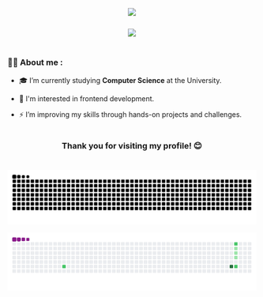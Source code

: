 
<br />

<h1 align="center">
    <img src="https://readme-typing-svg.herokuapp.com/?font=Pacifico&size=35&duration=2500&pause=50&color=ba74d5&center=true&vCenter=true&width=500&height=70&duration=4000&lines=Hi+There!+👋;+I'm+Zsanett+Fekete!;" />
</h1>

<div align="center">
    <img src="https://visitor-badge.laobi.icu/badge?page_id=zsanifekete.zsanifekete" />
</div>

#

### 👩‍💻 About me :

- 🎓 I’m currently studying **Computer Science** at the University.

- 💬 I'm interested in frontend development.
<!--
- 🌱 I’m currently learning **Python**.
-->
- ⚡ I’m improving my skills through hands-on projects and challenges.
<!--
# 

### 🛠️ Languages and Tools :

<div align="center">
<ul align="left">
Programming languages:
</ul>
    <img src="https://skillicons.dev/icons?i=python" title="Python" alt="Python"/>
<br></br>
<ul align="left">
Web development:
</ul>
    <img src="https://skillicons.dev/icons?i=html" title="HTML" alt="HTML"/>
    <img src="https://skillicons.dev/icons?i=css" title="CSS" alt="CSS"/>
    <img src="https://skillicons.dev/icons?i=sass" title="SASS/SCSS" alt="SASS/SCSS"/>
    <img src="https://skillicons.dev/icons?i=bootstrap" title="Bootstrap" alt="Bootstrap"/>
<br></br>
<ul align="left">
Development Tools:
</ul>
    <img src="https://skillicons.dev/icons?i=vscode" title="Visual Studio Code" alt="Visual Studio Code"/>
    <img src="https://skillicons.dev/icons?i=git" title="Git" alt="Git"/>
    <img src="https://skillicons.dev/icons?i=webpack" title="Webpack" alt="Webpack"/>
    <img src="icons/parcel-icon.png" title="Parcel" alt="Parcel" style="width: 4rem"/>
<br></br>
<ul align="left">
PLatforms and Hosting:
</ul>
    <img src="https://skillicons.dev/icons?i=netlify" title="Netlify" alt="Netlify"/>
    <img src="https://skillicons.dev/icons?i=vercel" title="Vercel" alt="Vercel"/>
<ul align="left">
Additional Tools:
</ul>
    <img src="https://skillicons.dev/icons?i=matlab" title="MATLAB" alt="MATLAB"/>
</div>

#-->
<!--
### ✨ My stats :
-->
<p align="center">
    <!--<img  width="330px" src="https://github-readme-stats.vercel.app/api?username=zsanifekete&show_icons=true&theme=dark&hide_border=true&title_color=E5E5E5&icon_color=D484F4&bg_color=211F27&text_color=89B4FA&ring_color=D484F4" />-->
    <!--
    <img width="350px" src="https://github-readme-stats.vercel.app/api?username=zsanifekete&show_icons=true&theme=dark&hide_border=true&title_color=E5E5E5&icon_color=D484F4&bg_color=211F27&text_color=89B4FA&ring_color=D484F4&token=YOUR_PERSONAL_ACCESS_TOKEN" alt="GitHub Streak" /> 
    <!--<img width="330px" height="200px" src="https://github-readme-stats.vercel.app/api/top-langs/?username=zsanifekete&langs_count=8&theme=dark&hide_border=true&bg_color=211F27" alt="Most used languages" />-->
    <!--<img width="300px" src="https://github-readme-stats.vercel.app/api/top-langs/?username=zsanifekete&layout=compact&bg_color=211F27&hide_border=true&title_color=89B4FA&text_color=E5E5E5" alt="Most used languages" />
    <img src="https://github-readme-streak-stats.herokuapp.com/?user=zsanifekete&theme=dark&hide_border=true&background=211F27&ring=D484F4&currStreakLabel=E5E5E5" />-->
</p> 

#

<h3 align="center"> Thank you for visiting my profile! 😊 </h3>

#

<!-- SVG dark verzió -->
<img alt="GitHub contribution snake" src="https://raw.githubusercontent.com/zsanifekete/zsanifekete/main/dist/github-contribution-grid-snake-dark.svg" />

<!-- GIF fallback -->
![Snake gif fallback](https://raw.githubusercontent.com/zsanifekete/zsanifekete/main/dist/github-contribution-grid-snake.gif)


<!--
**zsanifekete/zsanifekete** is a ✨ _special_ ✨ repository because its `README.md` (this file) appears on your GitHub profile.

Here are some ideas to get you started:

- 🔭 I’m currently working on ...
- 🌱 I’m currently learning ...
- 👯 I’m looking to collaborate on ...
- 🤔 I’m looking for help with ...
- 💬 Ask me about ...
- 📫 How to reach me: ...
- 😄 Pronouns: ...
- ⚡ Fun fact: ...
-->
